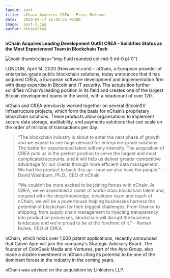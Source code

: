 ```yaml
---
layout: post
title:  nChain Acquires CREA - Press Release
date:   2020-04-17 15:05:55 +0300
image:  post-3.jpg
author: nChainCrea
---
```


**nChain Acquires Leading Development Outfit CREA - Solidifies Status as the Most Experienced Team in Blockchain Tech**

![post-thumb]({{site.baseurl}}/assets/images/news/post-3.jpg){:class="img-fluid rounded col-md-5 ml-0 pl-0"}


LONDON, April 14, 2020 (Newswire.com) - nChain, a European provider of enterprise-grade public blockchain solutions, today announces that it has acquired CREA, a European software development and implementation firm with deep expertise in Bitcoin and IT security. The acquisition further solidifies nChain’s leading position in its field and creates one of the largest Bitcoin development teams in the world, with a headcount of over 120.

nChain and CREA previously worked together on several BitcoinSV infrastructure projects, which form the basis for nChain’s proprietary blockchain solutions. These products allow organisations to implement secure data storage, auditability, and payments solutions that can scale on the order of millions of transactions per day. 

> “The blockchain industry is about to enter the next phase of growth and we expect to see huge demand for enterprise-grade solutions. The battle for experienced talent will only intensify. The acquisition of CREA puts us in the perfect position to serve the largest and most complicated accounts, and it will help us deliver greater competitive advantage for our clients through more efficient data management. We had the product to back this up - now we also have the people.” - David Washburn, Ph.D., CEO of nChain

> “We couldn’t be more excited to be joining forces with nChain. At CREA, we’ve assembled a roster of world-class blockchain talent and, coupled with the deep knowledge, developer team and reach of nChain, we will be a powerhouse helping businesses harness the potential of blockchain for their biggest challenges. From finance to shipping, from supply chain management to injecting transparency into production processes, blockchain will disrupt the business landscape and we’re proud to be at the forefront of it.” - Roman Ruhek, CEO of CREA

nChain, which holds over 1,000 patent applications, recently announced that Calvin Ayre will join the company's Strategic Advisory Board. The founder of CoinGeek Media and Ventures, part of the Ayre Group, also made a sizable investment in nChain citing its potential to be one of the dominant forces in the industry in the coming years. 

nChain was advised on the acquisition by Linklaters LLP.